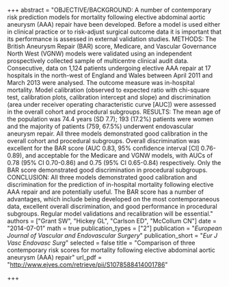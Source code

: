 +++
abstract = "OBJECTIVE/BACKGROUND: A number of contemporary risk prediction models for mortality following elective abdominal aortic aneurysm (AAA) repair have been developed. Before a model is used either in clinical practice or to risk-adjust surgical outcome data it is important that its performance is assessed in external validation studies. METHODS: The British Aneurysm Repair (BAR) score, Medicare, and Vascular Governance North West (VGNW) models were validated using an independent prospectively collected sample of multicentre clinical audit data. Consecutive, data on 1,124 patients undergoing elective AAA repair at 17 hospitals in the north-west of England and Wales between April 2011 and March 2013 were analysed. The outcome measure was in-hospital mortality. Model calibration (observed to expected ratio with chi-square test, calibration plots, calibration intercept and slope) and discrimination (area under receiver operating characteristic curve [AUC]) were assessed in the overall cohort and procedural subgroups. RESULTS: The mean age of the population was 74.4 years (SD 7.7); 193 (17.2%) patients were women and the majority of patients (759, 67.5%) underwent endovascular aneurysm repair. All three models demonstrated good calibration in the overall cohort and procedural subgroups. Overall discrimination was excellent for the BAR score (AUC 0.83, 95% confidence interval [CI] 0.76-0.89), and acceptable for the Medicare and VGNW models, with AUCs of 0.78 (95% CI 0.70-0.86) and 0.75 (95% CI 0.65-0.84) respectively. Only the BAR score demonstrated good discrimination in procedural subgroups. CONCLUSION: All three models demonstrated good calibration and discrimination for the prediction of in-hospital mortality following elective AAA repair and are potentially useful. The BAR score has a number of advantages, which include being developed on the most contemporaneous data, excellent overall discrimination, and good performance in procedural subgroups. Regular model validations and recalibration will be essential."
authors = ["Grant SW", "Hickey GL", "Carlson ED", "McCollum CN"]
date = "2014-07-01"
math = true
publication_types = ["2"]
publication = "*European Journal of Vascular and Endovascular Surgery*"
publication_short = "*Eur J Vasc Endovasc Surg*"
selected = false
title = "Comparison of three contemporary risk scores for mortality following elective abdominal aortic aneurysm (AAA) repair"
url_pdf = "http://www.ejves.com/retrieve/pii/S1078588414001786"

+++
